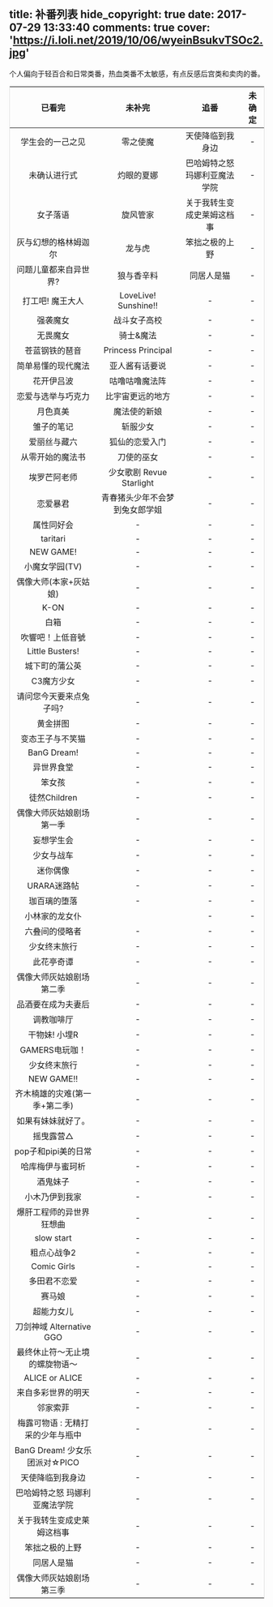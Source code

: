 title: 补番列表
hide_copyright: true
date: 2017-07-29 13:33:40
comments: true
cover: 'https://i.loli.net/2019/10/06/wyeinBsukvTSOc2.jpg'
---
<style type="text/css">
	table {
		width: 100%;
		table-layout: fixed;
		border: 1px solid #dedede;
		margin: 15px auto;
		border-collapse: collapse;
		empty-cells: show;
	}
	.article-entry table td:nth-child(1) {
		white-space: normal;
	}
</style>

个人偏向于轻百合和日常类番，热血类番不太敏感，有点反感后宫类和卖肉的番。

已看完|未补完|追番|未确定
:-:|:-:|:-:|:-:
学生会的一己之见|零之使魔|天使降临到我身边|-
未确认进行式|灼眼的夏娜|巴哈姆特之怒 玛娜利亚魔法学院|-
女子落语|旋风管家|关于我转生变成史莱姆这档事|-
灰与幻想的格林姆迦尔|龙与虎|笨拙之极的上野|-
问题儿童都来自异世界?|狼与香辛料|同居人是猫|-
打工吧! 魔王大人|LoveLive! Sunshine!!|-|-
强袭魔女|战斗女子高校|-|-
无畏魔女|骑士&魔法|-|-
苍蓝钢铁的琶音|Princess Principal|-|-
简单易懂的现代魔法|亚人酱有话要说|-|-
花开伊吕波|咕噜咕噜魔法阵|-|-
恋爱与选举与巧克力|比宇宙更远的地方|-|-
月色真美|魔法使的新娘|-|-
雏子的笔记|斩服少女|-|-
爱丽丝与藏六|狐仙的恋爱入门|-|-
从零开始的魔法书|刀使的巫女|-|-
埃罗芒阿老师|少女歌剧 Revue Starlight|-|-
恋爱暴君|青春猪头少年不会梦到兔女郎学姐|-|-
属性同好会|-|-|-
taritari|-|-|-
NEW GAME!|-|-|-
小魔女学园(TV)|-|-|-
偶像大师(本家+灰姑娘)|-|-|-
K-ON|-|-|-
白箱|-|-|-
吹響吧！上低音號|-|-|-
Little Busters!|-|-|-
城下町的蒲公英|-|-|-
C3魔方少女|-|-|-
请问您今天要来点兔子吗?|-|-|-
黄金拼图|-|-|-
变态王子与不笑猫|-|-|-
BanG Dream!|-|-|-
异世界食堂|-|-|-
笨女孩|-|-|-
徒然Children|-|-|-
偶像大师灰姑娘剧场 第一季|-|-|-
妄想学生会|-|-|-
少女与战车|-|-|-
迷你偶像|-|-|-
URARA迷路帖|-|-|-
珈百璃的堕落|-|-|-
小林家的龙女仆||-|-
六叠间的侵略者|-|-|-
少女终末旅行|-|-|-
此花亭奇谭|-|-|-
偶像大师灰姑娘剧场 第二季|-|-|-
品酒要在成为夫妻后|-|-|-
调教咖啡厅|-|-|-
干物妹! 小埋R|-|-|-
GAMERS电玩咖！|-|-|-
少女终末旅行|-|-|-
NEW GAME!!|-|-|-
齐木楠雄的灾难(第一季+第二季)|-|-|-
如果有妹妹就好了。|-|-|-
摇曳露营△|-|-|-
pop子和pipi美的日常|-|-|-
哈库梅伊与蜜珂析|-|-|-
酒鬼妹子|-|-|-
小木乃伊到我家|-|-|-
爆肝工程师的异世界狂想曲|-|-|-
slow start|-|-|-
粗点心战争2|-|-|-
Comic Girls|-|-|-
多田君不恋爱|-|-|-
赛马娘|-|-|-
超能力女儿|-|-|-
刀剑神域 Alternative GGO|-|-|-
最终休止符～无止境的螺旋物语～|-|-|-
ALICE or ALICE|-|-|-
来自多彩世界的明天|-|-|-
邻家索菲|-|-|-
梅露可物语 : 无精打采的少年与瓶中|-|-|-
BanG Dream! 少女乐团派对☆PICO|-|-|-
天使降临到我身边|-|-|-
巴哈姆特之怒 玛娜利亚魔法学院|-|-|-
关于我转生变成史莱姆这档事|-|-|-
笨拙之极的上野|-|-|-
同居人是猫|-|-|-
偶像大师灰姑娘剧场 第三季|-|-|-